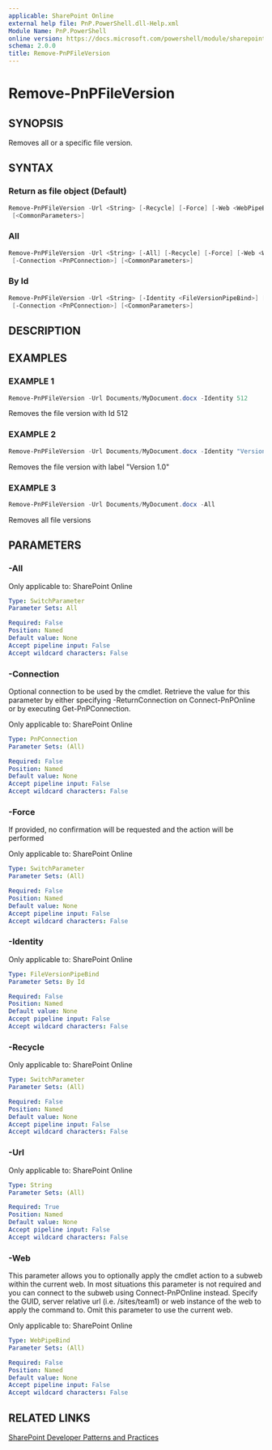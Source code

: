 ```yaml
---
applicable: SharePoint Online
external help file: PnP.PowerShell.dll-Help.xml
Module Name: PnP.PowerShell
online version: https://docs.microsoft.com/powershell/module/sharepoint-pnp/remove-pnpfileversion
schema: 2.0.0
title: Remove-PnPFileVersion
---
```


# Remove-PnPFileVersion

## SYNOPSIS
Removes all or a specific file version.

## SYNTAX

### Return as file object (Default)
```powershell
Remove-PnPFileVersion -Url <String> [-Recycle] [-Force] [-Web <WebPipeBind>] [-Connection <PnPConnection>]
 [<CommonParameters>]
```

### All
```powershell
Remove-PnPFileVersion -Url <String> [-All] [-Recycle] [-Force] [-Web <WebPipeBind>]
 [-Connection <PnPConnection>] [<CommonParameters>]
```

### By Id
```powershell
Remove-PnPFileVersion -Url <String> [-Identity <FileVersionPipeBind>] [-Recycle] [-Force] [-Web <WebPipeBind>]
 [-Connection <PnPConnection>] [<CommonParameters>]
```

## DESCRIPTION

## EXAMPLES

### EXAMPLE 1
```powershell
Remove-PnPFileVersion -Url Documents/MyDocument.docx -Identity 512
```

Removes the file version with Id 512

### EXAMPLE 2
```powershell
Remove-PnPFileVersion -Url Documents/MyDocument.docx -Identity "Version 1.0"
```

Removes the file version with label "Version 1.0"

### EXAMPLE 3
```powershell
Remove-PnPFileVersion -Url Documents/MyDocument.docx -All
```

Removes all file versions

## PARAMETERS

### -All

Only applicable to: SharePoint Online

```yaml
Type: SwitchParameter
Parameter Sets: All

Required: False
Position: Named
Default value: None
Accept pipeline input: False
Accept wildcard characters: False
```

### -Connection
Optional connection to be used by the cmdlet. Retrieve the value for this parameter by either specifying -ReturnConnection on Connect-PnPOnline or by executing Get-PnPConnection.

Only applicable to: SharePoint Online

```yaml
Type: PnPConnection
Parameter Sets: (All)

Required: False
Position: Named
Default value: None
Accept pipeline input: False
Accept wildcard characters: False
```

### -Force
If provided, no confirmation will be requested and the action will be performed

Only applicable to: SharePoint Online

```yaml
Type: SwitchParameter
Parameter Sets: (All)

Required: False
Position: Named
Default value: None
Accept pipeline input: False
Accept wildcard characters: False
```

### -Identity

Only applicable to: SharePoint Online

```yaml
Type: FileVersionPipeBind
Parameter Sets: By Id

Required: False
Position: Named
Default value: None
Accept pipeline input: False
Accept wildcard characters: False
```

### -Recycle

Only applicable to: SharePoint Online

```yaml
Type: SwitchParameter
Parameter Sets: (All)

Required: False
Position: Named
Default value: None
Accept pipeline input: False
Accept wildcard characters: False
```

### -Url

Only applicable to: SharePoint Online

```yaml
Type: String
Parameter Sets: (All)

Required: True
Position: Named
Default value: None
Accept pipeline input: False
Accept wildcard characters: False
```

### -Web
This parameter allows you to optionally apply the cmdlet action to a subweb within the current web. In most situations this parameter is not required and you can connect to the subweb using Connect-PnPOnline instead. Specify the GUID, server relative url (i.e. /sites/team1) or web instance of the web to apply the command to. Omit this parameter to use the current web.

Only applicable to: SharePoint Online

```yaml
Type: WebPipeBind
Parameter Sets: (All)

Required: False
Position: Named
Default value: None
Accept pipeline input: False
Accept wildcard characters: False
```

## RELATED LINKS

[SharePoint Developer Patterns and Practices](https://aka.ms/sppnp)